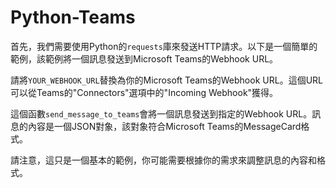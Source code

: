 # Python-Teams
首先，我們需要使用Python的`requests`庫來發送HTTP請求。以下是一個簡單的範例，該範例將一個訊息發送到Microsoft Teams的Webhook URL。

請將`YOUR_WEBHOOK_URL`替換為你的Microsoft Teams的Webhook URL。這個URL可以從Teams的"Connectors"選項中的"Incoming Webhook"獲得。

這個函數`send_message_to_teams`會將一個訊息發送到指定的Webhook URL。訊息的內容是一個JSON對象，該對象符合Microsoft Teams的MessageCard格式。

請注意，這只是一個基本的範例，你可能需要根據你的需求來調整訊息的內容和格式。
